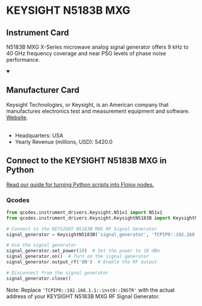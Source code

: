 
# KEYSIGHT N5183B MXG

## Instrument Card

N5183B MXG X-Series microwave analog signal generator offers 9 kHz to 40 GHz frequency coverage and near PSG levels of phase noise performance.

<details open>
<summary><h2>Manufacturer Card</h2></summary>
Keysight Technologies, or Keysight, is an American company that manufactures electronics test and measurement equipment and software. <a href=https://www.keysight.com/us/en/home.html>Website</a>.
<br><br>
<ul>
  <li>Headquarters: USA</li>
  <li>Yearly Revenue (millions, USD): 5420.0</li>
</ul>
</details>

## Connect to the KEYSIGHT N5183B MXG in Python

[Read our guide for turning Python scripts into Flojoy nodes.](https://docs.flojoy.ai/custom-nodes/creating-custom-node/)


### Qcodes

```python
from qcodes.instrument_drivers.Keysight.N51x1 import N51x1
from qcodes.instrument_drivers.Keysight.KeysightN5183B import KeysightN5183B

# Connect to the KEYSIGHT N5183B MXG RF Signal Generator
signal_generator = KeysightN5183B('signal_generator', 'TCPIP0::192.168.1.1::inst0::INSTR')

# Use the signal generator
signal_generator.set_power(10)  # Set the power to 10 dBm
signal_generator.on()  # Turn on the signal generator
signal_generator.output_rf('ON')  # Enable the RF output

# Disconnect from the signal generator
signal_generator.close()
```

Note: Replace `'TCPIP0::192.168.1.1::inst0::INSTR'` with the actual address of your KEYSIGHT N5183B MXG RF Signal Generator.

